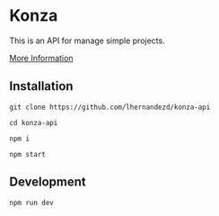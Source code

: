 # Konza

This is an API for manage simple projects.

[More Information](https://github.com/lhernandezd/konza-api)

## Installation

`git clone https://github.com/lhernandezd/konza-api`

`cd konza-api`

`npm i`

`npm start`

## Development

`npm run dev`
